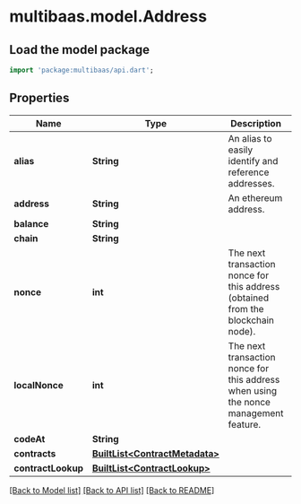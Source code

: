# multibaas.model.Address

## Load the model package
```dart
import 'package:multibaas/api.dart';
```

## Properties
Name | Type | Description | Notes
------------ | ------------- | ------------- | -------------
**alias** | **String** | An alias to easily identify and reference addresses. | 
**address** | **String** | An ethereum address. | 
**balance** | **String** |  | [optional] 
**chain** | **String** |  | 
**nonce** | **int** | The next transaction nonce for this address (obtained from the blockchain node). | [optional] 
**localNonce** | **int** | The next transaction nonce for this address when using the nonce management feature. | [optional] 
**codeAt** | **String** |  | [optional] 
**contracts** | [**BuiltList&lt;ContractMetadata&gt;**](ContractMetadata.md) |  | 
**contractLookup** | [**BuiltList&lt;ContractLookup&gt;**](ContractLookup.md) |  | [optional] 

[[Back to Model list]](../README.md#documentation-for-models) [[Back to API list]](../README.md#documentation-for-api-endpoints) [[Back to README]](../README.md)


